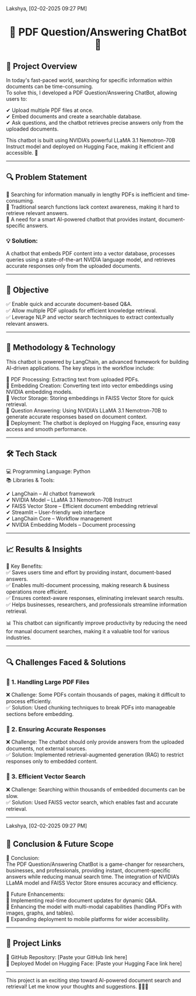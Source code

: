 Lakshya, [02-02-2025 09:27 PM]
# <h1 align="center">📄 PDF Question/Answering ChatBot 🤖</h1>

## <h2>🚀 Project Overview</h2>
In today's fast-paced world, searching for specific information within documents can be time-consuming.  
To solve this, I developed a PDF Question/Answering ChatBot, allowing users to:  

✔ Upload multiple PDF files at once.  
✔ Embed documents and create a searchable database.  
✔ Ask questions, and the chatbot retrieves precise answers only from the uploaded documents.  

This chatbot is built using NVIDIA’s powerful LLaMA 3.1 Nemotron-70B Instruct model and deployed on Hugging Face, making it efficient and accessible. 🚀  

---

## <h2>🔍 Problem Statement</h2>
📌 Searching for information manually in lengthy PDFs is inefficient and time-consuming.  
📌 Traditional search functions lack context awareness, making it hard to retrieve relevant answers.  
📌 A need for a smart AI-powered chatbot that provides instant, document-specific answers.  

### 💡 Solution:  
A chatbot that embeds PDF content into a vector database, processes queries using a state-of-the-art NVIDIA language model, and retrieves accurate responses only from the uploaded documents.  

---

## <h2>🎯 Objective</h2>
✅ Enable quick and accurate document-based Q&A.  
✅ Allow multiple PDF uploads for efficient knowledge retrieval.  
✅ Leverage NLP and vector search techniques to extract contextually relevant answers.  

---

## <h2>📌 Methodology & Technology</h2>
This chatbot is powered by LangChain, an advanced framework for building AI-driven applications. The key steps in the workflow include:  

🔹 PDF Processing: Extracting text from uploaded PDFs.  
🔹 Embedding Creation: Converting text into vector embeddings using NVIDIA embedding models.  
🔹 Vector Storage: Storing embeddings in FAISS Vector Store for quick retrieval.  
🔹 Question Answering: Using NVIDIA’s LLaMA 3.1 Nemotron-70B to generate accurate responses based on document context.  
🔹 Deployment: The chatbot is deployed on Hugging Face, ensuring easy access and smooth performance.  

---

## <h2>🛠 Tech Stack</h2>
💻 Programming Language: Python  
📚 Libraries & Tools:  

✔ LangChain – AI chatbot framework  
✔ NVIDIA Model – LLaMA 3.1 Nemotron-70B Instruct  
✔ FAISS Vector Store – Efficient document embedding retrieval  
✔ Streamlit – User-friendly web interface  
✔ LangChain Core – Workflow management  
✔ NVIDIA Embedding Models – Document processing  

---

## <h2>📈 Results & Insights</h2>
🚀 Key Benefits:  
✅ Saves users time and effort by providing instant, document-based answers.  
✅ Enables multi-document processing, making research & business operations more efficient.  
✅ Ensures context-aware responses, eliminating irrelevant search results.  
✅ Helps businesses, researchers, and professionals streamline information retrieval.  

📊 This chatbot can significantly improve productivity by reducing the need for manual document searches, making it a valuable tool for various industries.  

---

## <h2>🔍 Challenges Faced & Solutions</h2>

### 📌 1. Handling Large PDF Files  
❌ Challenge: Some PDFs contain thousands of pages, making it difficult to process efficiently.  
✅ Solution: Used chunking techniques to break PDFs into manageable sections before embedding.  

### 📌 2. Ensuring Accurate Responses  
❌ Challenge: The chatbot should only provide answers from the uploaded documents, not external sources.  
✅ Solution: Implemented retrieval-augmented generation (RAG) to restrict responses only to embedded content.  

### 📌 3. Efficient Vector Search  
❌ Challenge: Searching within thousands of embedded documents can be slow.  
✅ Solution: Used FAISS vector search, which enables fast and accurate retrieval.  

---

Lakshya, [02-02-2025 09:27 PM]
## <h2>🔮 Conclusion & Future Scope</h2>
📌 Conclusion:  
The PDF Question/Answering ChatBot is a game-changer for researchers, businesses, and professionals, providing instant, document-specific answers while reducing manual search time. The integration of NVIDIA’s LLaMA model and FAISS Vector Store ensures accuracy and efficiency.  

🚀 Future Enhancements:  
🔹 Implementing real-time document updates for dynamic Q&A.  
🔹 Enhancing the model with multi-modal capabilities (handling PDFs with images, graphs, and tables).  
🔹 Expanding deployment to mobile platforms for wider accessibility.  

---

## <h2>🔗 Project Links</h2>
📂 GitHub Repository: [Paste your GitHub link here]  
🚀 Deployed Model on Hugging Face: [Paste your Hugging Face link here]  

---

This project is an exciting step toward AI-powered document search and retrieval! Let me know your thoughts and suggestions. 🚀📄🤖
